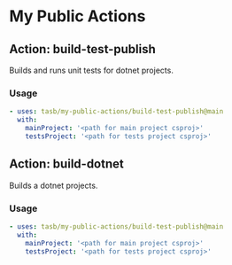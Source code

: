 # My Public Actions

## Action: build-test-publish

Builds and runs unit tests for dotnet projects.

### Usage

```yaml
- uses: tasb/my-public-actions/build-test-publish@main
  with:
    mainProject: '<path for main project csproj>'
    testsProject: '<path for tests project csproj>'
```

## Action: build-dotnet

Builds a dotnet projects.

### Usage

```yaml
- uses: tasb/my-public-actions/build-test-publish@main
  with:
    mainProject: '<path for main project csproj>'
    testsProject: '<path for tests project csproj>'
```
